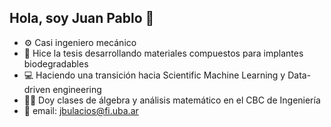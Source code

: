 ## Hola, soy Juan Pablo 👋

- ⚙️ Casi ingeniero mecánico 
- 🦴 Hice la tesis desarrollando materiales compuestos para implantes biodegradables
- 💻 Haciendo una transición hacia Scientific Machine Learning y Data-driven engineering
- 👨‍🏫 Doy clases de álgebra y análisis matemático en el CBC de Ingeniería
- 📧 email: jbulacios@fi.uba.ar
<!--
**jotabulacios/jotabulacios** is a ✨ _special_ ✨ repository because its `README.md` (this file) appears on your GitHub profile.

Here are some ideas to get you started:
- ⚙️ Casi ingeniero mecánico 
- 🦴 Hice la tesis desarrollando materiales compuestos para implantes biodegradables
- 🔭 I’m currently working on ...
- 🌱 I’m currently learning ...
- 👯 I’m looking to collaborate on ...
- 🤔 I’m looking for help with ...
- 💬 Ask me about ...
- 📫 How to reach me: ...
- 😄 Pronouns: ...
- ⚡ Fun fact: ...
-->
